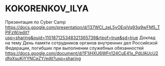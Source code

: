 # KOKORENKOV_ILYA
Презентация по Cyber Camp https://docs.google.com/presentation/d/137WCl_zeL5yOEqiVq93q9wFM5_TPlFzW/edit?usp=sharing&ouid=110187125348321365739&rtpof=true&sd=true
Доклад на тему День памяти сотрудников органов внутренних дел Российской Федерации, погибших при выполнении служебных обязанностей https://docs.google.com/document/d/1F1iHXU6WFn124CuE41s_PdUAUcU2dfqXsuKjYYNCeZY/edit?usp=sharing
